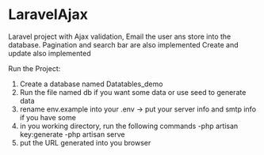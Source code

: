 # LaravelAjax
Laravel project with Ajax validation, Email the user ans store into the database. Pagination and search bar are also implemented
Create and update also implemented

Run the Project: 
1. Create a database named Datatables_demo
2. Run the file named db if you want some data or use seed to generate data
3. rename env.example into your .env -> put your server info and smtp info if you have some
4. in you working directory, run the following commands 
  -php artisan key:generate
  -php artisan serve
5. put the URL generated into you browser
